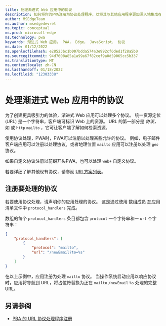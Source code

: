 ```yaml
---
title: 处理渐进式 Web 应用中的协议
description: 如何将你的PWA注册为协议处理程序，以将其与其他应用程序更加深入地集成在操作系统中。
author: MSEdgeTeam
ms.author: msedgedevrel
ms.topic: conceptual
ms.prod: microsoft-edge
ms.technology: pwa
keywords: 渐进式 Web 应用， PWA， Edge， JavaScript， 协议
ms.date: 01/12/2022
ms.openlocfilehash: e28523bc1b007bdda574a3e992cf6ded1f28a5b0
ms.sourcegitcommit: 94d7608a85a1a99a67f82cef9a0d59065cc5b337
ms.translationtype: MT
ms.contentlocale: zh-CN
ms.lasthandoff: 01/18/2022
ms.locfileid: "12303338"
---
```

# <a name="handle-protocols-in-progressive-web-apps"></a>处理渐进式 Web 应用中的协议

为了创建更具吸引力的体验，渐进式 Web 应用可以处理多个协议。  统一资源定位 (URL) 是一个字符串，客户端可标识 Web 上的资源。 URL 的第一部分是 _协议_，如 或 `http` `mailto` ，它可让客户端了解如何检索资源。

使用协议处理，PWA时，PWA可以注册以处理某些允许的协议。  例如，电子邮件客户端应用可以注册以处理协议，或者地理位置 `mailto` 应用可以注册以处理 `geo` 协议。

如果自定义协议注册以前缀开头PWA，也可以处理 `web+` 自定义协议。

若要详细了解其他现有协议，请参阅 [URI 方案列表](https://en.wikipedia.org/wiki/List_of_URI_schemes)。


<!-- ====================================================================== -->
## <a name="register-protocols-to-handle"></a>注册要处理的协议

若要使用协议处理，请声明你的应用处理的协议。 这是通过使用 数组成员 [在](./web-app-manifests.md)应用清单文件中 `protocol_handlers` 完成。

数组的每个 `protocol_handlers` 条目都包含 `protocol` 一个字符串和一 `url` 个字符串：

```json
{
    "protocol_handlers": [
        {
            "protocol": "mailto",
            "url": "/newEmail?to=%s"
        }
    ]
}
```

在以上示例中，应用注册为处理 `mailto` 协议。  当操作系统启动应用以响应协议时，应用将导航到 URL，将占位符替换为正在 `mailto` `/newEmail` `%s` 处理的完整 URL。


<!-- ====================================================================== -->
## <a name="see-also"></a>另请参阅

*  [PBA 的 URL 协议处理程序注册](https://web.dev/url-protocol-handler/)
